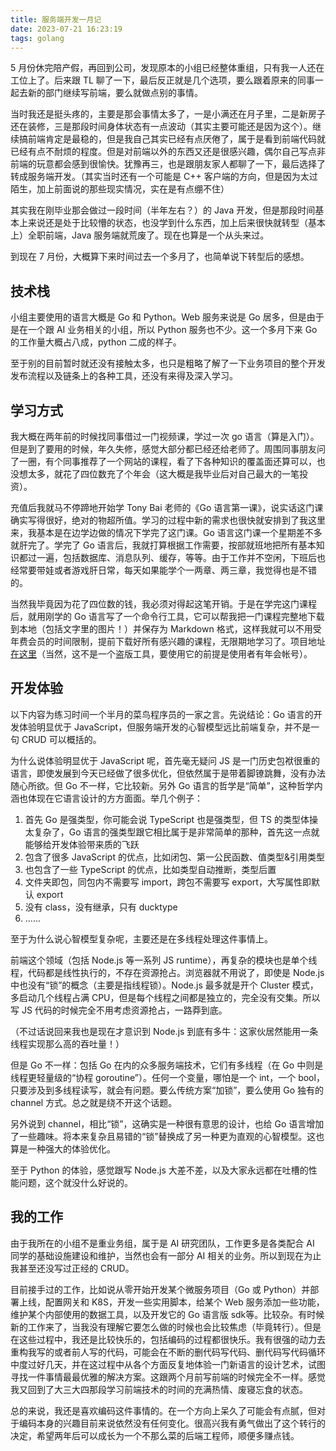 ```yaml
---
title: 服务端开发一月记
date: 2023-07-21 16:23:19
tags: golang
---
```


5 月份休完陪产假，再回到公司，发现原本的小组已经整体重组，只有我一人还在工位上了。后来跟 TL 聊了一下，最后反正就是几个选项，要么跟着原来的同事一起去新的部门继续写前端，要么就做点别的事情。

当时我还是挺头疼的，主要是那会事情太多了，一是小满还在月子里，二是新房子还在装修，三是那段时间身体状态有一点波动（其实主要可能还是因为这个）。继续搞前端肯定是最稳的，但是我自己其实已经有点厌倦了，属于是看到前端代码就已经有点不耐烦的程度。但是对前端以外的东西又还是很感兴趣，偶尔自己写点非前端的玩意都会感到很愉快。犹豫再三，也是跟朋友家人都聊了一下，最后选择了转成服务端开发。（其实当时还有一个可能是 C++ 客户端的方向，但是因为太过陌生，加上前面说的那些现实情况，实在是有点绷不住）

其实我在刚毕业那会做过一段时间（半年左右？）的 Java 开发，但是那段时间基本上来说还是处于比较懵的状态，也没学到什么东西，加上后来很快就转型（基本上）全职前端，Java 服务端就荒废了。现在也算是一个从头来过。

到现在 7 月份，大概算下来时间过去一个多月了，也简单说下转型后的感想。

<!-- more -->

## 技术栈

小组主要使用的语言大概是 Go 和 Python。Web 服务来说是 Go 居多，但是由于是在一个跟 AI 业务相关的小组，所以 Python 服务也不少。这一个多月下来 Go 的工作量大概占八成，python 二成的样子。

至于别的目前暂时就还没有接触太多，也只是粗略了解了一下业务项目的整个开发发布流程以及链条上的各种工具，还没有来得及深入学习。

## 学习方式

我大概在两年前的时候找同事借过一门视频课，学过一次 go 语言（算是入门）。但是到了要用的时候，年久失修，感觉大部分都已经还给老师了。周围同事朋友问了一圈，有个同事推荐了一个网站的课程，看了下各种知识的覆盖面还算可以，也没想太多，就花了四位数充了个年会（这大概是我毕业后对自己最大的一笔投资）。

充值后我就马不停蹄地开始学 Tony Bai 老师的《Go 语言第一课》，说实话这门课确实写得很好，绝对的物超所值。学习的过程中新的需求也很快就安排到了我这里来，我基本是在边学边做的情况下学完了这门课。Go 语言这门课一个星期差不多就肝完了。学完了 Go 语言后，我就打算根据工作需要，按部就班地把所有基本知识都过一遍，包括数据库、消息队列、缓存，等等。由于工作并不空闲，下班后也经常要带娃或者游戏肝日常，每天如果能学个一两章、两三章，我觉得也是不错的。

当然我毕竟因为花了四位数的钱，我必须对得起这笔开销。于是在学完这门课程后，就用刚学的 Go 语言写了一个命令行工具，它可以帮我把一门课程完整地下载到本地（包括文字里的图片！）并保存为 Markdown 格式，这样我就可以不用受年费会员的时间限制，提前下载好所有感兴趣的课程，无限期地学习了。项目地址[在这里](https://github.com/wxsms/geekbang-downloader)（当然，这不是一个盗版工具，要使用它的前提是使用者有年会帐号）。

## 开发体验

以下内容为练习时间一个半月的菜鸟程序员的一家之言。先说结论：Go 语言的开发体验明显优于 JavaScript，但服务端开发的心智模型远比前端复杂，并不是一句 CRUD 可以概括的。

为什么说体验明显优于 JavaScript 呢，首先毫无疑问 JS 是一门历史包袱很重的语言，即使发展到今天已经做了很多优化，但依然属于是带着脚镣跳舞，没有办法随心所欲。但 Go 不一样，它比较新。另外 Go 语言的哲学是“简单”，这种哲学内涵也体现在它语言设计的方方面面。举几个例子：

1. 首先 Go 是强类型，你可能会说 TypeScript 也是强类型，但 TS 的类型体操太复杂了，Go 语言的强类型跟它相比属于是非常简单的那种，首先这一点就能够给开发体验带来质的飞跃
2. 包含了很多 JavaScript 的优点，比如闭包、第一公民函数、值类型&引用类型
3. 也包含了一些 TypeScript 的优点，比如类型自动推断，类型后置
4. 文件夹即包，同包内不需要写 import，跨包不需要写 export，大写属性即默认 export
5. 没有 class，没有继承，只有 ducktype
6. ......

至于为什么说心智模型复杂呢，主要还是在多线程处理这件事情上。

前端这个领域（包括 Node.js 等一系列 JS runtime），再复杂的模块也是单个线程，代码都是线性执行的，不存在资源抢占。浏览器就不用说了，即使是 Node.js 中也没有“锁”的概念（主要是指线程锁）。Node.js 最多就是开个 Cluster 模式，多启动几个线程占满 CPU，但是每个线程之间都是独立的，完全没有交集。所以写 JS 代码的时候完全不用考虑资源抢占，一路莽到底。

（不过话说回来我也是现在才意识到 Node.js 到底有多牛：这家伙居然能用一条线程实现那么高的吞吐量！）

但是 Go 不一样：包括 Go 在内的众多服务端技术，它们有多线程（在 Go 中则是线程更轻量级的“协程 goroutine”）。任何一个变量，哪怕是一个 int，一个 bool，只要涉及到多线程读写，就会有问题。要么传统方案“加锁”，要么使用 Go 独有的 channel 方式。总之就是绕不开这个话题。

另外说到 channel，相比“锁”，这确实是一种很有意思的设计，也给 Go 语言增加了一些趣味。将本来复杂且易错的“锁”替换成了另一种更为直观的心智模型。这也算是一种强大的体验优化。

至于 Python 的体验，感觉跟写 Node.js 大差不差，以及大家永远都在吐槽的性能问题，这个就没什么好说的。

## 我的工作

由于我所在的小组不是重业务组，属于是 AI 研究团队，工作更多是各类配合 AI 同学的基础设施建设和维护，当然也会有一部分 AI 相关的业务。所以到现在为止我甚至还没写过正经的 CRUD。

目前接手过的工作，比如说从零开始开发某个微服务项目（Go 或 Python）并部署上线，配置网关和 K8S，开发一些实用脚本，给某个 Web 服务添加一些功能，维护某个内部使用的数据工具，以及开发它的 Go 语言版 sdk等。比较杂。有时候新的工作来了，当我没有理解它要怎么做的时候也会比较焦虑（毕竟转行）。但是在这些过程中，我还是比较快乐的，包括编码的过程都很快乐。我有很强的动力去重构我写的或者前人写的代码，可能会在不断的删代码写代码、删代码写代码循环中度过好几天，并在这过程中从各个方面反复地体验一门新语言的设计艺术，试图寻找一件事情最最优雅的解决方案。这跟两个月前写前端的时候完全不一样。感觉我又回到了大三大四那段学习前端技术的时间的充满热情、废寝忘食的状态。

总的来说，我还是喜欢编码这件事情的。在一个方向上呆久了可能会有点腻，但对于编码本身的兴趣目前来说依然没有任何变化。很高兴我有勇气做出了这个转行的决定，希望两年后可以成长为一个不那么菜的后端工程师，顺便多赚点钱。
